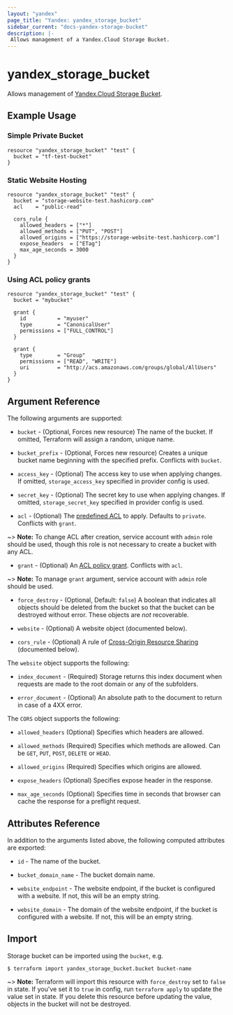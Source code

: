 ```yaml
---
layout: "yandex"
page_title: "Yandex: yandex_storage_bucket"
sidebar_current: "docs-yandex-storage-bucket"
description: |-
 Allows management of a Yandex.Cloud Storage Bucket.
---
```


# yandex\_storage\_bucket

Allows management of [Yandex.Cloud Storage Bucket](https://cloud.yandex.com/docs/storage/concepts/bucket).

## Example Usage

### Simple Private Bucket

```hcl
resource "yandex_storage_bucket" "test" {
  bucket = "tf-test-bucket"
}
```

### Static Website Hosting

```hcl
resource "yandex_storage_bucket" "test" {
  bucket = "storage-website-test.hashicorp.com"
  acl    = "public-read"

  cors_rule {
    allowed_headers = ["*"]
    allowed_methods = ["PUT", "POST"]
    allowed_origins = ["https://storage-website-test.hashicorp.com"]
    expose_headers  = ["ETag"]
    max_age_seconds = 3000
  }
}
```

### Using ACL policy grants

```hcl
resource "yandex_storage_bucket" "test" {
  bucket = "mybucket"

  grant {
    id          = "myuser"
    type        = "CanonicalUser"
    permissions = ["FULL_CONTROL"]
  }

  grant {
    type        = "Group"
    permissions = ["READ", "WRITE"]
    uri         = "http://acs.amazonaws.com/groups/global/AllUsers"
  }
}
```

## Argument Reference

The following arguments are supported:

* `bucket` - (Optional, Forces new resource) The name of the bucket. If omitted, Terraform will assign a random, unique name.

* `bucket_prefix` - (Optional, Forces new resource) Creates a unique bucket name beginning with the specified prefix. Conflicts with `bucket`.

* `access_key` - (Optional) The access key to use when applying changes. If omitted, `storage_access_key` specified in provider config is used.

* `secret_key` - (Optional) The secret key to use when applying changes. If omitted, `storage_secret_key` specified in provider config is used.

* `acl` - (Optional) The [predefined ACL](https://cloud.yandex.com/docs/storage/concepts/acl#predefined_acls) to apply. Defaults to `private`. Conflicts with `grant`.

~> **Note:** To change ACL after creation, service account with `admin` role should be used, though this role is not necessary to create a bucket with any ACL.

* `grant` - (Optional) An [ACL policy grant](https://cloud.yandex.com/docs/storage/concepts/acl#permissions-types). Conflicts with `acl`.

~> **Note:** To manage `grant` argument, service account with `admin` role should be used.

* `force_destroy` - (Optional, Default: `false`) A boolean that indicates all objects should be deleted from the bucket so that the bucket can be destroyed without error. These objects are *not* recoverable.

* `website` - (Optional) A website object (documented below).

* `cors_rule` - (Optional) A rule of [Cross-Origin Resource Sharing](https://cloud.yandex.com/docs/storage/cors/) (documented below).

The `website` object supports the following:

* `index_document` - (Required) Storage returns this index document when requests are made to the root domain or any of the subfolders.

* `error_document` - (Optional) An absolute path to the document to return in case of a 4XX error.

The `CORS` object supports the following:

* `allowed_headers` (Optional) Specifies which headers are allowed.

* `allowed_methods` (Required) Specifies which methods are allowed. Can be `GET`, `PUT`, `POST`, `DELETE` or `HEAD`.

* `allowed_origins` (Required) Specifies which origins are allowed.

* `expose_headers` (Optional) Specifies expose header in the response.

* `max_age_seconds` (Optional) Specifies time in seconds that browser can cache the response for a preflight request.

## Attributes Reference

In addition to the arguments listed above, the following computed attributes are exported:

* `id` - The name of the bucket.

* `bucket_domain_name` - The bucket domain name.

* `website_endpoint` - The website endpoint, if the bucket is configured with a website. If not, this will be an empty string.

* `website_domain` - The domain of the website endpoint, if the bucket is configured with a website. If not, this will be an empty string.

## Import

Storage bucket can be imported using the `bucket`, e.g.

```
$ terraform import yandex_storage_bucket.bucket bucket-name
```

~> **Note:** Terraform will import this resource with `force_destroy` set to
`false` in state. If you've set it to `true` in config, run `terraform apply` to
update the value set in state. If you delete this resource before updating the
value, objects in the bucket will not be destroyed.
